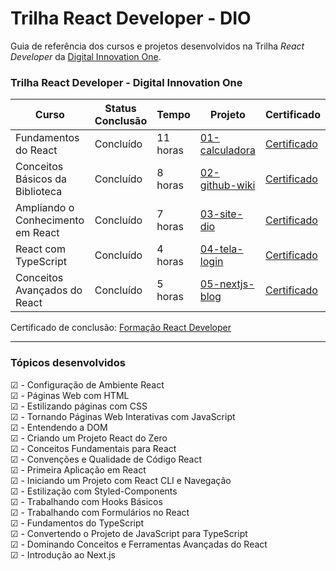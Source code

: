 # Trilha React Developer - DIO

Guia de referência dos cursos e projetos desenvolvidos na Trilha _React Developer_ da [Digital Innovation One](https://web.dio.me). <br>

### Trilha React Developer - Digital Innovation One

| Curso                             | Status Conclusão | Tempo    | Projeto                                                                                   | Certificado                                                  |
| --------------------------------- | ---------------- | -------- | ----------------------------------------------------------------------------------------- | ------------------------------------------------------------ |
| Fundamentos do React              | Concluído        | 11 horas | [01-calculadora](https://github.com/guilchaves/trilha-react-dio/tree/main/01-calculadora) | [Certificado](https://www.dio.me/certificate/ZXQ1JQZP/share) |
| Conceitos Básicos da Biblioteca   | Concluído        | 8 horas  | [02-github-wiki](https://github.com/guilchaves/trilha-react-dio/tree/main/02-github-wiki) | [Certificado](https://www.dio.me/certificate/TE4EO9KC/share) |
| Ampliando o Conhecimento em React | Concluído        | 7 horas  | [03-site-dio](https://github.com/guilchaves/trilha-react-dio/tree/main/03-dio-project)    | [Certificado](https://www.dio.me/certificate/XW2KC71A/share) |
| React com TypeScript              | Concluído        | 4 horas  | [04-tela-login](https://github.com/guilchaves/trilha-react-dio/tree/main/04-login-form)   | [Certificado](https://www.dio.me/certificate/KUKZQOSZ/share) |
| Conceitos Avançados do React      | Concluído        | 5 horas  | [05-nextjs-blog](https://github.com/guilchaves/trilha-react-dio/tree/main/05-nextjs-blog) | [Certificado](https://www.dio.me/certificate/7DDCOSX2/share) |

Certificado de conclusão: [Formação React Developer](https://www.dio.me/certificate/VP1UCVUN/share)

---

### Tópicos desenvolvidos

☑ - Configuração de Ambiente React<br>
☑ - Páginas Web com HTML<br>
☑ - Estilizando páginas com CSS<br>
☑ - Tornando Páginas Web Interativas com JavaScript<br>
☑ - Entendendo a DOM<br>
☑ - Criando um Projeto React do Zero<br>
☑ - Conceitos Fundamentais para React<br>
☑ - Convenções e Qualidade de Código React<br>
☑ - Primeira Aplicação em React<br>
☑ - Iniciando um Projeto com React CLI e Navegação<br>
☑ - Estilização com Styled-Components<br>
☑ - Trabalhando com Hooks Básicos<br>
☑ - Trabalhando com Formulários no React<br>
☑ - Fundamentos do TypeScript<br>
☑ - Convertendo o Projeto de JavaScript para TypeScript<br>
☑ - Dominando Conceitos e Ferramentas Avançadas do React <br>
☑ - Introdução ao Next.js<br>
